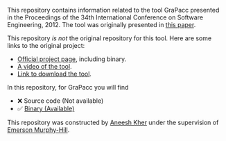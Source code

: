 This repository contains information related to the tool GraPacc presented in the Proceedings of the 34th International Conference on Software Engineering, 2012. The tool was originally presented in [this paper](http://dl.acm.org/citation.cfm?id=2337431#).

This repository _is not_ the original repository for this tool. Here are some links to the original project:  
* [Official project page](http://home.engineering.iastate.edu/~anhnt/Research/GraPacc/), including binary.
* [A video of the tool](http://home.engineering.iastate.edu/~anhnt/Research/GraPacc/?page=video).
* [Link to download the tool](http://home.engineering.iastate.edu/~anhnt/Research/GraPacc/Files/GraPaccPlugin_Update.zip).

In this repository, for GraPacc you will find
* :x: Source code (Not available)
* :white_check_mark: [Binary (Available)](https://github.com/SoftwareEngineeringToolDemos/ICSE-2012-GraPacc/blob/master/GraPaccPlugin_Update.zip)  

This repository was constructed by [Aneesh Kher](https://github.com/aneeshkher) under the supervision of [Emerson Murphy-Hill](https://github.com/CaptainEmerson).